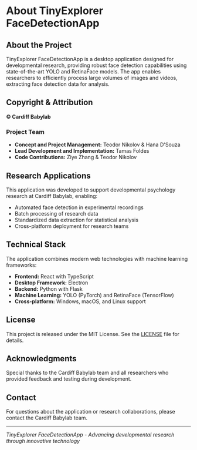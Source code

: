 # About TinyExplorer FaceDetectionApp

## About the Project

TinyExplorer FaceDetectionApp is a desktop application designed for developmental research, providing robust face detection capabilities using state-of-the-art YOLO and RetinaFace models. The app enables researchers to efficiently process large volumes of images and videos, extracting face detection data for analysis.

## Copyright & Attribution

**© Cardiff Babylab**

### Project Team

- **Concept and Project Management:** Teodor Nikolov & Hana D'Souza
- **Lead Development and Implementation:** Tamas Foldes
- **Code Contributions:** Ziye Zhang & Teodor Nikolov

## Research Applications

This application was developed to support developmental psychology research at Cardiff Babylab, enabling:

- Automated face detection in experimental recordings
- Batch processing of research data
- Standardized data extraction for statistical analysis
- Cross-platform deployment for research teams

## Technical Stack

The application combines modern web technologies with machine learning frameworks:

- **Frontend:** React with TypeScript
- **Desktop Framework:** Electron
- **Backend:** Python with Flask
- **Machine Learning:** YOLO (PyTorch) and RetinaFace (TensorFlow)
- **Cross-platform:** Windows, macOS, and Linux support

## License

This project is released under the MIT License. See the [LICENSE](https://github.com/andreifoldes/tinyexplorer-facedetectionapp/blob/master/LICENSE.txt) file for details.

## Acknowledgments

Special thanks to the Cardiff Babylab team and all researchers who provided feedback and testing during development.

## Contact

For questions about the application or research collaborations, please contact the Cardiff Babylab team.

---

*TinyExplorer FaceDetectionApp - Advancing developmental research through innovative technology*